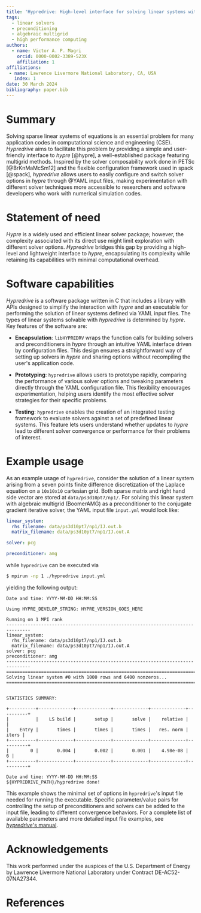 ```yaml
---
title: 'Hypredrive: High-level interface for solving linear systems with hypre'
tags:
  - linear solvers
  - preconditioning
  - algebraic multigrid
  - high performance computing
authors:
  - name: Victor A. P. Magri
    orcid: 0000-0002-3389-523X
    affiliation: 1
affiliations:
 - name: Lawrence Livermore National Laboratory, CA, USA
   index: 1
date: 30 March 2024
bibliography: paper.bib
---
```


# Summary

Solving sparse linear systems of equations is an essential problem for many application
codes in computational science and engineering (CSE). *Hypredrive* aims to facilitate this
problem by providing a simple and user-friendly interface to *hypre* [@hypre], a
well-established package featuring multigrid methods. Inspired by the solver composability
work done in PETSc [@BrKnMaMcSm12] and the flexible configuration framework used in spack
[@spack], *hypredrive* allows users to easily configure and switch solver options in
*hypre* through @YAML input files, making experimentation with different solver
techniques more accessible to researchers and software developers who work with numerical
simulation codes.

# Statement of need

*Hypre* is a widely used and efficient linear solver package; however, the complexity
associated with its direct use might limit exploration with different solver
options. *Hypredrive* bridges this gap by providing a high-level and lightweight interface
to *hypre*, encapsulating its complexity while retaining its capabilities with minimal
computational overhead.

# Software capabilities

*Hypredrive* is a software package written in C that includes a library with APIs designed
to simplify the interaction with *hypre* and an executable for performing the solution of
linear systems defined via YAML input files. The types of linear systems solvable with
*hypredrive* is determined by *hypre*. Key features of the software are:

* **Encapsulation**: `libHYPREDRV` wraps the function calls for building solvers and
  preconditioners in *hypre* through an intuitive YAML interface driven by configuration
  files. This design ensures a straightforward way of setting up solvers in *hypre* and
  sharing options without recompiling the user's application code.


* **Prototyping**: `hypredrive` allows users to prototype rapidly, comparing the
  performance of various solver options and tweaking parameters directly through the YAML
  configuration file. This flexibility encourages experimentation, helping users identify
  the most effective solver strategies for their specific problems.


* **Testing**: `hypredrive` enables the creation of an integrated testing framework to
  evaluate solvers against a set of predefined linear systems. This feature lets users
  understand whether updates to *hypre* lead to different solver convergence or
  performance for their problems of interest.

# Example usage

As an example usage of `hypredrive`, consider the solution of a linear system arising from
a seven points finite difference discretization of the Laplace equation on a `10x10x10`
cartesian grid. Both sparse matrix and right hand side vector are stored at
`data/ps3d10pt7/np1/`. For solving this linear system with algebraic multigrid (BoomerAMG)
as a preconditioner to the conjugate gradient iterative solver, the YAML input file
`input.yml` would look like:

```yaml
linear_system:
  rhs_filename: data/ps3d10pt7/np1/IJ.out.b
  matrix_filename: data/ps3d10pt7/np1/IJ.out.A

solver: pcg

preconditioner: amg
```

while `hypredrive` can be executed via

```bash
$ mpirun -np 1 ./hypredrive input.yml
```

yielding the following output:

```
Date and time: YYYY-MM-DD HH:MM:SS

Using HYPRE_DEVELOP_STRING: HYPRE_VERSION_GOES_HERE

Running on 1 MPI rank
-------------------------------------------------------------------------------
linear_system:
  rhs_filename: data/ps3d10pt7/np1/IJ.out.b
  matrix_filename: data/ps3d10pt7/np1/IJ.out.A
solver: pcg
preconditioner: amg
-------------------------------------------------------------------------------
===============================================================================
Solving linear system #0 with 1000 rows and 6400 nonzeros...
===============================================================================


STATISTICS SUMMARY:

+----------+-------------+-------------+-------------+-------------+----------+
|          |    LS build |       setup |       solve |    relative |          |
|    Entry |       times |       times |       times |   res. norm |    iters |
+----------+-------------+-------------+-------------+-------------+----------+
|        0 |       0.004 |       0.002 |       0.001 |    4.98e-08 |        6 |
+----------+-------------+-------------+-------------+-------------+----------+

Date and time: YYYY-MM-DD HH:MM:SS
${HYPREDRIVE_PATH}/hypredrive done!
```

This example shows the minimal set of options in `hypredrive`'s input file needed for
running the executable. Specific parameter/value pairs for controlling the setup of
preconditioners and solvers can be added to the input file, leading to different
convergence behaviors. For a complete list of available parameters and more detailed input
file examples, see [*hypredrive*'s manual](https://hypredrive.readthedocs.io/en/latest/).

# Acknowledgements

This work performed under the auspices of the U.S. Department of Energy by Lawrence
Livermore National Laboratory under Contract DE-AC52-07NA27344.

# References
